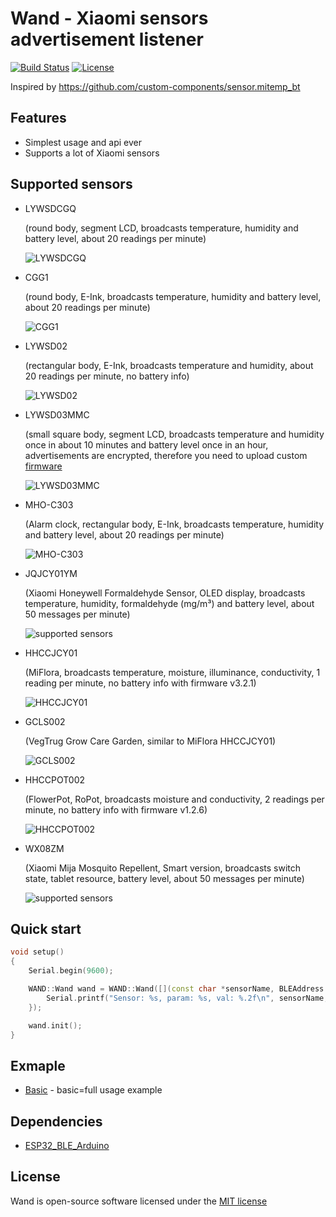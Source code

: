 # Wand - Xiaomi sensors advertisement listener

[![Build Status](https://travis-ci.org/limitium/wand.svg?branch=master)](https://travis-ci.org/limitium/wand)
[![License](https://img.shields.io/badge/license-MIT%20License-blue.svg)](http://doge.mit-license.org)

Inspired by https://github.com/custom-components/sensor.mitemp_bt

## Features
- Simplest usage and api ever
- Supports a lot of Xiaomi sensors

## Supported sensors
- LYWSDCGQ

  (round body, segment LCD, broadcasts temperature, humidity and battery level, about 20 readings per minute)
  
  ![LYWSDCGQ](https://github.com/custom-components/sensor.mitemp_bt/raw/master/pictures/LYWSDCGQ.jpg)
  
- CGG1

  (round body, E-Ink, broadcasts temperature, humidity and battery level, about 20 readings per minute)

  ![CGG1](https://github.com/custom-components/sensor.mitemp_bt/raw/master/pictures/CGG1.png)

- LYWSD02

  (rectangular body, E-Ink, broadcasts temperature and humidity, about 20 readings per minute, no battery info)

  ![LYWSD02](https://github.com/custom-components/sensor.mitemp_bt/raw/master/pictures/LYWSD02.jpeg)
  
- LYWSD03MMC

  (small square body, segment LCD, broadcasts temperature and humidity once in about 10 minutes and battery level once in an hour, advertisements are encrypted, therefore you need to upload custom [firmware](https://github.com/atc1441/ATC_MiThermometer)
  
  ![LYWSD03MMC](https://github.com/custom-components/sensor.mitemp_bt/raw/master/pictures/LYWSD03MMC.jpg)

- MHO-C303

  (Alarm clock, rectangular body, E-Ink, broadcasts temperature, humidity and battery level, about 20 readings per minute)
  
  ![MHO-C303](https://github.com/custom-components/sensor.mitemp_bt/raw/master/pictures/MHO-C303.png)

- JQJCY01YM

  (Xiaomi Honeywell Formaldehyde Sensor, OLED display, broadcasts temperature, humidity, formaldehyde (mg/m³) and battery level, about 50 messages per minute)
  
  ![supported sensors](https://github.com/custom-components/sensor.mitemp_bt/raw/master/pictures/JQJCY01YM.jpg)

- HHCCJCY01

  (MiFlora, broadcasts temperature, moisture, illuminance, conductivity, 1 reading per minute, no battery info with firmware v3.2.1)
  
  ![HHCCJCY01](https://github.com/custom-components/sensor.mitemp_bt/raw/master/pictures/HHCCJCY01.jpg)

- GCLS002

  (VegTrug Grow Care Garden, similar to MiFlora HHCCJCY01)

  ![GCLS002](https://github.com/custom-components/sensor.mitemp_bt/raw/master/pictures/GCLS002.jpg)

- HHCCPOT002

  (FlowerPot, RoPot, broadcasts moisture and conductivity, 2 readings per minute, no battery info with firmware v1.2.6)
  
  ![HHCCPOT002](https://github.com/custom-components/sensor.mitemp_bt/raw/master/pictures/HHCCPOT002.jpg)

- WX08ZM

  (Xiaomi Mija Mosquito Repellent, Smart version, broadcasts switch state, tablet resource, battery level, about 50 messages per minute)
 
  ![supported sensors](https://github.com/custom-components/sensor.mitemp_bt/raw/master/pictures/WX08ZM.jpg)


## Quick start

```c++
void setup()
{
    Serial.begin(9600);

    WAND::Wand wand = WAND::Wand([](const char *sensorName, BLEAddress mac, const char *paramName, float value) {
        Serial.printf("Sensor: %s, param: %s, val: %.2f\n", sensorName, paramName, value);
    });

    wand.init();
}
```

## Exmaple
- [Basic](https://github.com/limitium/wand/tree/master/examples/basic) - basic=full usage example

## Dependencies
* [ESP32_BLE_Arduino](https://github.com/nkolban/ESP32_BLE_Arduino)

## License
Wand is open-source software licensed under the [MIT license](http://opensource.org/licenses/MIT)
